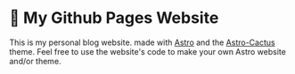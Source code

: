 # 📃 My Github Pages Website

This is my personal blog website. made with [Astro](https://astro.build/) and the [Astro-Cactus](https://github.com/chrismwilliams/astro-theme-cactus) theme.
Feel free to use the website's code to make your own Astro website and/or theme.
